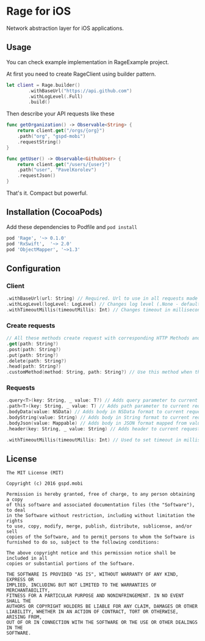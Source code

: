 Rage for iOS
=============================
Network abstraction layer for iOS applications.

## Usage ##
You can check example implementation in RageExample project.

At first you need to create RageClient using builder pattern.
```swift
let client = Rage.builder()
        .withBaseUrl("https://api.github.com")
        .withLogLevel(.Full)
        .build()
```
Then describe your API requests like these
```swift
func getOrganization() -> Observable<String> {
    return client.get("/orgs/{org}")
    .path("org", "gspd-mobi")
    .requestString()
}

func getUser() -> Observable<GithubUser> {
    return client.get("/users/{user}")
    .path("user", "PavelKorolev")
    .requestJson()
}
```
That's it. Compact but powerful.

## Installation (CocoaPods) ##
Add these dependencies to Podfile and `pod install` 
```ruby
pod 'Rage',	'~> 0.1.0'
pod 'RxSwift',	'~> 2.0'
pod 'ObjectMapper', '~>1.3'
```

## Configuration ##
### Client ###
```swift
.withBaseUrl(url: String) // Required. Url to use in all requests made with this client.
.withLogLevel(logLevel: LogLevel) // Changes log level (.None - default, .Medium, .Full).
.withTimeoutMillis(timeoutMillis: Int) // Changes timeout in milliseconds for each request made with this client.
```
### Create requests ###
```swift
// All these methods create request with corresponding HTTP Methods and path
.get(path: String?) 
.post(path: String?)
.put(path: String?)
.delete(path: String?) 
.head(path: String?)
.customMethod(method: String, path: String?) // Use this method when there is no needed method in predefined.
```
### Requests ###
```swift
.query<T>(key: String, _ value: T?) // Adds query parameter to current request.
.path<T>(key: String, _ value: T) // Adds path parameter to current request. Path parameter value replaces "{key}" substring in method path.
.bodyData(value: NSData) // Adds body in NSData format to current request.
.bodyString(value: String) // Adds body in String format to current request.
.bodyJson(value: Mappable) // Adds body in JSON format mapped from value object.
.header(key: String, _ value: String) // Adds header to current request.

.withTimeoutMillis(timeoutMillis: Int) // Used to set timeout in milliseconds for this single request.
```
License
-------
    The MIT License (MIT)

    Copyright (c) 2016 gspd.mobi

    Permission is hereby granted, free of charge, to any person obtaining a copy
    of this software and associated documentation files (the "Software"), to deal
    in the Software without restriction, including without limitation the rights
    to use, copy, modify, merge, publish, distribute, sublicense, and/or sell
    copies of the Software, and to permit persons to whom the Software is
    furnished to do so, subject to the following conditions:

    The above copyright notice and this permission notice shall be included in all
    copies or substantial portions of the Software.

    THE SOFTWARE IS PROVIDED "AS IS", WITHOUT WARRANTY OF ANY KIND, EXPRESS OR
    IMPLIED, INCLUDING BUT NOT LIMITED TO THE WARRANTIES OF MERCHANTABILITY,
    FITNESS FOR A PARTICULAR PURPOSE AND NONINFRINGEMENT. IN NO EVENT SHALL THE
    AUTHORS OR COPYRIGHT HOLDERS BE LIABLE FOR ANY CLAIM, DAMAGES OR OTHER
    LIABILITY, WHETHER IN AN ACTION OF CONTRACT, TORT OR OTHERWISE, ARISING FROM,
    OUT OF OR IN CONNECTION WITH THE SOFTWARE OR THE USE OR OTHER DEALINGS IN THE
    SOFTWARE.